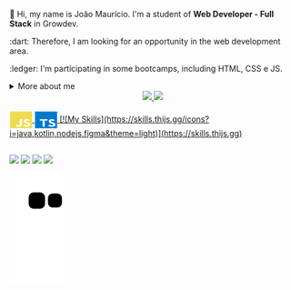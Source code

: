 <p align="left"> 
 🖖 Hi, my name is João Maurício. I'm a student of <strong>Web Developer - Full Stack</strong> in Growdev.
</p>

<p>
 :dart: Therefore, I am looking for an opportunity in the web development area.
 </p>
 
 <p>
 :ledger: I'm participating in some bootcamps, including HTML, CSS e JS.
 </p>
 
 <details>
  <summary> More about me</summary>
<div align="left">
 
``` js
const joaomauriciosneto = {
    personal: {
        fullName: 'João Maurício dos Santos Neto',
        birthDate: '1975-11-09',
        pronouns: 'he' | 'him',
        interests: ['music', 'games', 'language learning', 'sports', 'movies', 'series'],
    },
        full_stack_student: {
            skills: {
                JS: 'Javascript',
                TS: 'TypeScript',
                Node: 'TypeScript
            }
         },
}
```
  </div>
</details>

<div align="center">
  <a href="https://github.com/joaomauriciosneto">
  <img height="180em" src="https://github-readme-stats.vercel.app/api?username=joaomauriciosneto&show_icons=true&theme=dracula&include_all_commits=true&count_private=true"/>
  <img height="180em" src="https://github-readme-stats.vercel.app/api/top-langs/?username=joaomauriciosneto&layout=compact&langs_count=7&theme=dracula"/>
</div>
 <div style="display: inline_block"><br>
  <img align="center" alt="Rafa-Js" height="30" width="40" src="https://raw.githubusercontent.com/devicons/devicon/master/icons/javascript/javascript-plain.svg">
  <img align="center" alt="Rafa-Ts" height="30" width="40" src="https://raw.githubusercontent.com/devicons/devicon/master/icons/typescript/typescript-plain.svg">
  [![My Skills](https://skills.thijs.gg/icons?i=java,kotlin,nodejs,figma&theme=light)](https://skills.thijs.gg)
</div>
  
##
 
<div>
  <a href="https://instagram.com/joaomauriciopersonal" target="_blank"><img src="https://img.shields.io/badge/-Instagram-%23E4405F?style=for-the-badge&logo=instagram&logoColor=white" target="_blank"></a>
  <a href ="mailto:joaomauricio1975@gmail.com"><img src="https://img.shields.io/badge/-Gmail-%23333?style=for-the-badge&logo=gmail&logoColor=white" target="_blank"></a>
 <a href="https://twitter.com/jmauriciosneto" target="_blank"><img src="https://img.shields.io/badge/Twitter-1DA1F2?style=for-the-badge&logo=twitter&logoColor=white"></a>
  <a href="https://www.linkedin.com/in/joaomauriciowebdev" target="_blank"><img src="https://img.shields.io/badge/-LinkedIn-%230077B5?style=for-the-badge&logo=linkedin&logoColor=white" target="_blank"></a>
 </div>
 
 ![Snake animation](https://github.com/joaomauriciosneto/joaomauriciosneto/blob/output/github-contribution-grid-snake.svg)
 
